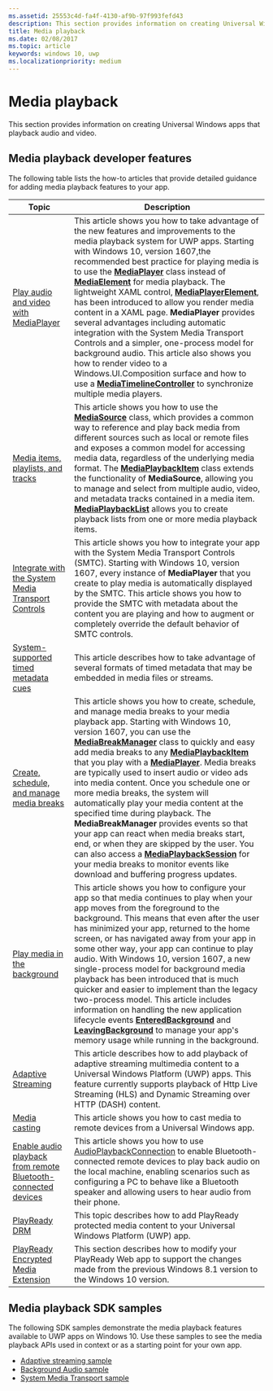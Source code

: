 ```yaml
---
ms.assetid: 25553c4d-fa4f-4130-af9b-97f993fefd43
description: This section provides information on creating Universal Windows apps that playback audio and video.
title: Media playback
ms.date: 02/08/2017
ms.topic: article
keywords: windows 10, uwp
ms.localizationpriority: medium
---
```

# Media playback


This section provides information on creating Universal Windows apps that playback audio and video. 

## Media playback developer features

The following table lists the how-to articles that provide detailed guidance for adding media playback features to your app.
 
| Topic                                                                                             | Description                                                                                                                                                                                                                                                                                    |
|---------------------------------------------------------------------------------------------------|------------------------------------------------------------------------------------------------------------------------------------------------------------------------------------------------------------------------------------------------------------------------------------------------|
| [Play audio and video with MediaPlayer](play-audio-and-video-with-mediaplayer.md) | This article shows you how to take advantage of the new features and improvements to the media playback system for UWP apps. Starting with Windows 10, version 1607,the recommended best practice for playing media is to use the [**MediaPlayer**](/uwp/api/Windows.Media.Playback.MediaPlayer) class instead of [**MediaElement**](/uwp/api/Windows.UI.Xaml.Controls.MediaElement) for media playback. The lightweight XAML control, [**MediaPlayerElement**](/uwp/api/Windows.UI.Xaml.Controls.MediaPlayerElement), has been introduced to allow you render media content in a XAML page. **MediaPlayer** provides several advantages including automatic integration with the System Media Transport Controls and a simpler, one-process model for background audio. This article also shows you how to render video to a Windows.UI.Composition surface and how to use a [**MediaTimelineController**](/uwp/api/Windows.Media.MediaTimelineController) to synchronize multiple media players.                                                                                                          |
| [Media items, playlists, and tracks](media-playback-with-mediasource.md)                         | This article shows you how to use the [**MediaSource**](/uwp/api/Windows.Media.Core.MediaSource) class, which provides a common way to reference and play back media from different sources such as local or remote files and exposes a common model for accessing media data, regardless of the underlying media format. The [**MediaPlaybackItem**](/uwp/api/Windows.Media.Playback.MediaPlaybackItem) class extends the functionality of **MediaSource**, allowing you to manage and select from multiple audio, video, and metadata tracks contained in a media item. [**MediaPlaybackList**](/uwp/api/Windows.Media.Playback.MediaPlaybackList) allows you to create playback lists from one or more media playback items.                                                                                                               |
| [Integrate with the System Media Transport Controls](integrate-with-systemmediatransportcontrols.md)                               | This article shows you how to integrate your app with the System Media Transport Controls (SMTC). Starting with Windows 10, version 1607, every instance of **MediaPlayer** that you create to play media is automatically displayed by the SMTC. This article shows you how to provide the SMTC with metadata about the content you are playing and how to augment or completely override the default behavior of SMTC controls.                                   |
| [System-supported timed metadata cues](system-supported-metadata-cues.md)                               | This article describes how to take advantage of several formats of timed metadata that may be embedded in media files or streams.                                   |
| [Create, schedule, and manage media breaks](create-schedule-and-manage-media-breaks.md)                                                                             | This article shows you how to create, schedule, and manage media breaks to your media playback app. Starting with Windows 10, version 1607, you can use the [**MediaBreakManager**](/uwp/api/Windows.Media.Playback.MediaBreakManager) class to quickly and easy add media breaks to any [**MediaPlaybackItem**](/uwp/api/Windows.Media.Playback.MediaPlaybackItem) that you play with a [**MediaPlayer**](/uwp/api/Windows.Media.Playback.MediaPlayer). Media breaks are typically used to insert audio or video ads into media content. Once you schedule one or more media breaks, the system will automatically play your media content at the specified time during playback. The **MediaBreakManager** provides events so that your app can react when media breaks start, end, or when they are skipped by the user. You can also access a [**MediaPlaybackSession**](/uwp/api/Windows.Media.Playback.MediaPlaybackSession) for your media breaks to monitor events like download and buffering progress updates.                                                                                                                     |
| [Play media in the background](background-audio.md)                                                                             | This article shows you how to configure your app so that media continues to play when your app moves from the foreground to the background. This means that even after the user has minimized your app, returned to the home screen, or has navigated away from your app in some other way, your app can continue to play audio. With Windows 10, version 1607, a new single-process model for background media playback has been introduced that is much quicker and easier to implement than the legacy two-process model. This article includes information on handling the new application lifecycle events [**EnteredBackground**](/uwp/api/windows.applicationmodel.core.coreapplication.enteredbackground) and [**LeavingBackground**](/uwp/api/windows.applicationmodel.core.coreapplication.leavingbackground) to manage your app's memory usage while running in the background.                                                                                                                    |
| [Adaptive Streaming](adaptive-streaming.md)                                                       | This article describes how to add playback of adaptive streaming multimedia content to a Universal Windows Platform (UWP) apps. This feature currently supports playback of Http Live Streaming (HLS) and Dynamic Streaming over HTTP (DASH) content.                                          |
| [Media casting](media-casting.md)                                                                 | This article shows you how to cast media to remote devices from a Universal Windows app.                                                                                                                                                                                                       |
| [Enable audio playback from remote Bluetooth-connected devices](enable-remote-audio-playback.md)                                                                 | This article shows you how to use [AudioPlaybackConnection](/uwp/api/windows.media.audio.audioplaybackconnection) to enable Bluetooth-connected remote devices to play back audio on the local machine, enabling scenarios such as configuring a PC to behave like a Bluetooth speaker and allowing users to hear audio from their phone.                                                                                                                                                                                                       |
| [PlayReady DRM](playready-client-sdk.md)                                                          | This topic describes how to add PlayReady protected media content to your Universal Windows Platform (UWP) app.                                                                                                                                                                                |
| [PlayReady Encrypted Media Extension](playready-encrypted-media-extension.md)                     | This section describes how to modify your PlayReady Web app to support the changes made from the previous Windows 8.1 version to the Windows 10 version.                                                                                                                                       |





## Media playback SDK samples

The following SDK samples demonstrate the media playback features available to UWP apps on Windows 10. Use these samples to see the media playback APIs used in context or as a starting point for your own app.

* [Adaptive streaming sample](https://github.com/Microsoft/Windows-universal-samples/tree/dev/Samples/AdaptiveStreaming)
* [Background Audio sample](https://github.com/Microsoft/Windows-universal-samples/tree/master/Samples/BackgroundMediaPlayback)
* [System Media Transport sample](https://github.com/Microsoft/Windows-universal-samples/tree/dev/Samples/SystemMediaTransportControls)                                                                                               
 